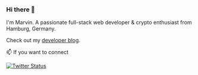 ### Hi there 👋

I'm Marvin. A passionate full-stack web developer & crypto enthusiast from Hamburg, Germany.

Check out my [developer blog](https://www.marvbuss.de/).

📫 If you want to connect

 <a href="https://twitter.com/marvbuss"><img src="https://img.shields.io/twitter/follow/marvbuss?style=social" alt="Twitter Status"></a>
